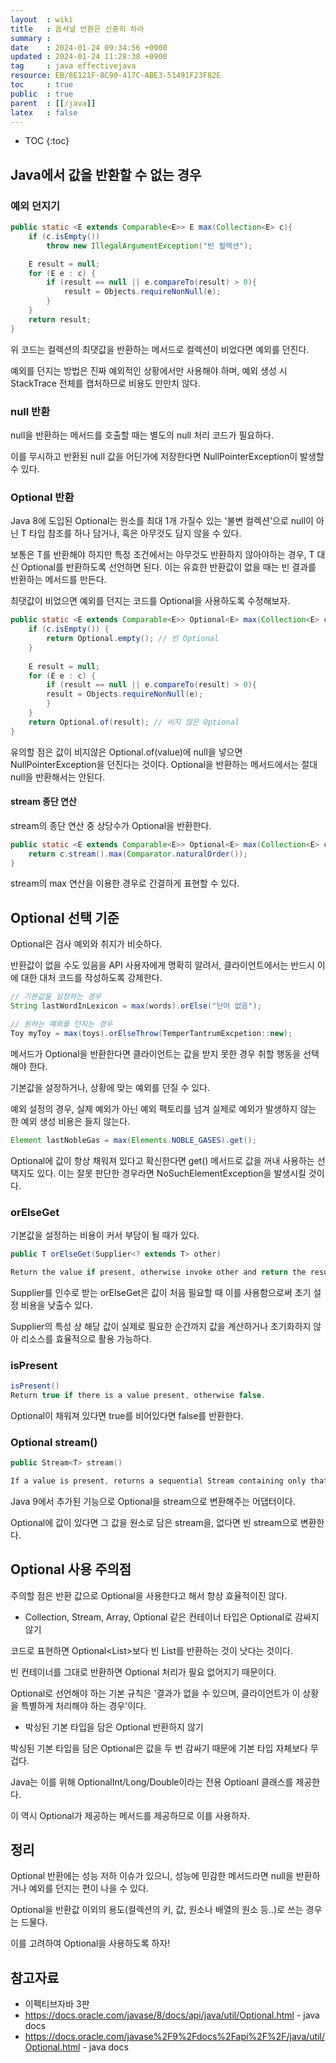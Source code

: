 ```yaml
---
layout  : wiki
title   : 옵셔널 반환은 신중히 하라 
summary : 
date    : 2024-01-24 09:34:56 +0900
updated : 2024-01-24 11:28:38 +0900
tag     : java effectivejava
resource: EB/8E121F-8C90-417C-ABE3-51491F23F82E
toc     : true
public  : true
parent  : [[/java]]
latex   : false
---
```

* TOC
{:toc}

## Java에서 값을 반환할 수 없는 경우

### 예외 던지기

```java
public static <E extends Comparable<E>> E max(Collection<E> c){
    if (c.isEmpty())
        throw new IllegalArgumentException("빈 컬렉션");

    E result = null;
    for (E e : c) {
        if (result == null || e.compareTo(result) > 0){
            result = Objects.requireNonNull(e);
        }
    }
    return result;
}
```

위 코드는 컬렉션의 최댓값을 반환하는 메서드로 컬렉션이 비었다면 예외를 던진다.

예외를 던지는 방법은 진짜 예외적인 상황에서만 사용해야 하며, 예외 생성 시 StackTrace 전체를 캡처하므로 비용도 만만치 않다.

### null 반환

null을 반환하는 메서드를 호출할 때는 별도의 null 처리 코드가 필요하다. 

이를 무시하고 반환된 null 값을 어딘가에 저장한다면 NullPointerException이 발생할 수 있다.

### Optional 반환

Java 8에 도입된 Optional<T>는 원소를 최대 1개 가질수 있는 '불변 컬렉션'으로 null이 아닌 T 타입 참조를 하나 담거나, 혹은 아무것도 담지 않을 수 있다.

보통은 T를 반환해야 하지만 특정 조건에서는 아무것도 반환하지 않아야하는 경우, T 대신 Optional<T>를 반환하도록 선언하면 된다. 이는 유효한 반환값이 없을 때는 빈 결과를 반환하는 메서드를 만든다. 

최댓값이 비었으면 예외를 던지는 코드를 Optional을 사용하도록 수정해보자.

```java
public static <E extends Comparable<E>> Optional<E> max(Collection<E> c) {
    if (c.isEmpty()) {
        return Optional.empty(); // 빈 Optional
    }
    
    E result = null;
    for (E e : c) {
        if (result == null || e.compareTo(result) > 0){
        result = Objects.requireNonNull(e);
        }
    }
    return Optional.of(result); // 비지 않은 Optional
}
```

유의할 점은 값이 비지않은 Optional.of(value)에 null을 넣으면 NullPointerException을 던진다는 것이다. Optional을 반환하는 메서드에서는 절대 null을 반환해서는 안된다.

#### stream 종단 연산

stream의 종단 연산 중 상당수가 Optional을 반환한다. 

```java
public static <E extends Comparable<E>> Optional<E> max(Collection<E> c) {
    return c.stream().max(Comparator.naturalOrder());
}
```

stream의 max 연산을 이용한 경우로 간결하게 표현할 수 있다.

## Optional 선택 기준

Optional은 검사 예외와 취지가 비슷하다. 

반환값이 없을 수도 있음을 API 사용자에게 명확히 알려서, 클라이언트에서는 반드시 이에 대한 대처 코드를 작성하도록 강제한다.

```java
// 기본값을 설정하는 경우
String lastWordInLexicon = max(words).orElse("단어 없음");

// 원하는 예외를 던지는 경우
Toy myToy = max(toys).orElseThrow(TemperTantrumExcpetion::new);
```

메서드가 Optional을 반환한다면 클라이언트는 값을 받지 못한 경우 취할 행동을 선택해야 한다.

기본값을 설정하거나, 상황에 맞는 예외를 던질 수 있다.

예외 설정의 경우, 실제 예외가 아닌 예외 팩토리를 넘겨 실제로 예외가 발생하지 않는 한 예외 생성 비용은 들지 않는다.

```java
Element lastNobleGas = max(Elements.NOBLE_GASES).get();
```

Optional에 값이 항상 채워져 있다고 확신한다면 get() 메서드로 값을 꺼내 사용하는 선택지도 있다. 이는 잘못 판단한 경우라면 NoSuchElementException을 발생시킬 것이다.

### orElseGet

기본값을 설정하는 비용이 커서 부담이 될 때가 있다.

```java
public T orElseGet(Supplier<? extends T> other)

Return the value if present, otherwise invoke other and return the result of that invocation.
```

Supplier<T>를 인수로 받는 orElseGet은 값이 처음 필요할 때 이를 사용함으로써 초기 설정 비용을 낮출수 있다.

Supplier의 특성 상 해당 값이 실제로 필요한 순간까지 값을 계산하거나 초기화하지 않아 리소스를 효율적으로 활용 가능하다.

### isPresent

```java
isPresent()
Return true if there is a value present, otherwise false.
```

Optional이 채워져 있다면 true를 비어있다면 false를 반환한다. 

### Optional stream()

```java
public Stream<T> stream​()

If a value is present, returns a sequential Stream containing only that value, otherwise returns an empty Stream.
```

Java 9에서 추가된 기능으로 Optional을 stream으로 변환해주는 어댑터이다.

Optional에 값이 있다면 그 값을 원소로 담은 stream을, 없다면 빈 stream으로 변환한다.

## Optional 사용 주의점

주의할 점은 반환 값으로 Optional을 사용한다고 해서 항상 효율적이진 않다.

- Collection, Stream, Array, Optional 같은 컨테이너 타입은 Optional로 감싸지 않기

코드로 표현하면 Optional<List<T>>보다 빈 List<T>를 반환하는 것이 낫다는 것이다.

빈 컨테이너를 그대로 반환하면 Optional 처리가 필요 없어지기 때문이다.

Optional<T>로 선언해야 하는 기본 규칙은 '결과가 없을 수 있으며, 클라이언트가 이 상황을 특별하게 처리해야 하는 경우'이다.

- 박싱된 기본 타입을 담은 Optional 반환하지 않기

박싱된 기본 타입을 담은 Optional은 값을 두 번 감싸기 때문에 기본 타입 자체보다 무겁다.

Java는 이를 위해 OptionalInt/Long/Double이라는 전용 Optioanl 클래스를 제공한다.

이 역시 Optional<T>가 제공하는 메서드를 제공하므로 이를 사용하자.

## 정리

Optional 반환에는 성능 저하 이슈가 있으니, 성능에 민감한 메서드라면 null을 반환하거나 예외를 던지는 편이 나을 수 있다.

Optional을 반환값 이외의 용도(컬렉션의 키, 값, 원소나 배열의 원소 등..)로 쓰는 경우는 드물다.

이를 고려하여 Optional을 사용하도록 하자!

## 참고자료

- 이펙티브자바 3판
- https://docs.oracle.com/javase/8/docs/api/java/util/Optional.html - java docs 
- https://docs.oracle.com/javase%2F9%2Fdocs%2Fapi%2F%2F/java/util/Optional.html - java docs
